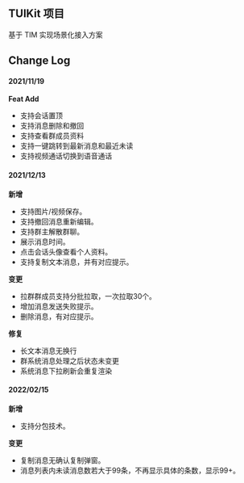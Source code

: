 ## TUIKit 项目

基于 TIM 实现场景化接入方案
## Change Log

#### 2021/11/19

**Feat Add**

- 支持会话置顶
- 支持消息删除和撤回
- 支持查看群成员资料
- 支持一键跳转到最新消息和最近未读
- 支持视频通话切换到语音通话

#### 2021/12/13

**新增**
- 支持图片/视频保存。
- 支持撤回消息重新编辑。
- 支持群主解散群聊。
- 展示消息时间。
- 点击会话头像查看个人资料。
- 支持复制文本消息，并有对应提示。

**变更**
- 拉群群成员支持分批拉取，一次拉取30个。
- 增加消息发送失败提示。
- 删除消息，有对应提示。

**修复**
- 长文本消息无换行
- 群系统消息处理之后状态未变更
- 系统消息下拉刷新会重复渲染

#### 2022/02/15

**新增**
- 支持分包技术。

**变更**
- 复制消息无确认复制弹窗。
- 消息列表内未读消息数若大于99条，不再显示具体的条数，显示99+。

